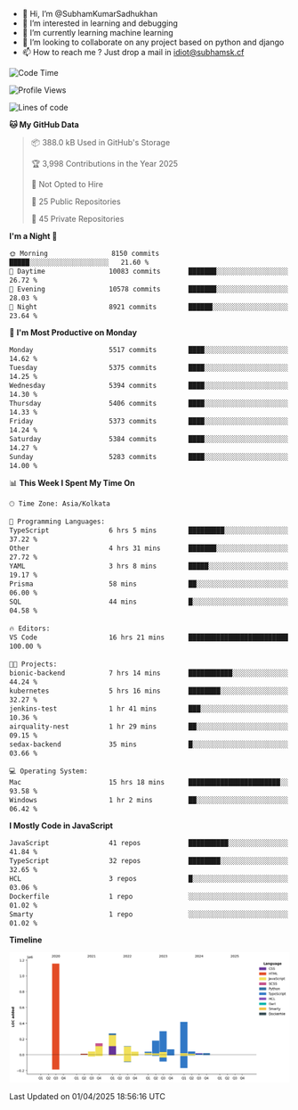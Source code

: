 - 👋 Hi, I’m @SubhamKumarSadhukhan
- 👀 I’m interested in learning and debugging
- 🌱 I’m currently learning machine learning
- 💞️ I’m looking to collaborate on any project based on python and django
- 📫 How to reach me ?
      Just drop a mail in idiot@subhamsk.cf

<!---
SubhamKumarSadhukhan/SubhamKumarSadhukhan is a ✨ special ✨ repository because its `README.md` (this file) appears on your GitHub profile.
You can click the Preview link to take a look at your changes.
--->


<!--START_SECTION:waka-->
![Code Time](http://img.shields.io/badge/Code%20Time-2%2C813%20hrs%2051%20mins-blue)

![Profile Views](http://img.shields.io/badge/Profile%20Views-0-blue)

![Lines of code](https://img.shields.io/badge/From%20Hello%20World%20I%27ve%20Written-2.8%20million%20lines%20of%20code-blue)

**🐱 My GitHub Data** 

> 📦 388.0 kB Used in GitHub's Storage 
 > 
> 🏆 3,998 Contributions in the Year 2025
 > 
> 🚫 Not Opted to Hire
 > 
> 📜 25 Public Repositories 
 > 
> 🔑 45 Private Repositories 
 > 
**I'm a Night 🦉** 

```text
🌞 Morning                8150 commits        █████░░░░░░░░░░░░░░░░░░░░   21.60 % 
🌆 Daytime                10083 commits       ███████░░░░░░░░░░░░░░░░░░   26.72 % 
🌃 Evening                10578 commits       ███████░░░░░░░░░░░░░░░░░░   28.03 % 
🌙 Night                  8921 commits        ██████░░░░░░░░░░░░░░░░░░░   23.64 % 
```
📅 **I'm Most Productive on Monday** 

```text
Monday                   5517 commits        ████░░░░░░░░░░░░░░░░░░░░░   14.62 % 
Tuesday                  5375 commits        ████░░░░░░░░░░░░░░░░░░░░░   14.25 % 
Wednesday                5394 commits        ████░░░░░░░░░░░░░░░░░░░░░   14.30 % 
Thursday                 5406 commits        ████░░░░░░░░░░░░░░░░░░░░░   14.33 % 
Friday                   5373 commits        ████░░░░░░░░░░░░░░░░░░░░░   14.24 % 
Saturday                 5384 commits        ████░░░░░░░░░░░░░░░░░░░░░   14.27 % 
Sunday                   5283 commits        ████░░░░░░░░░░░░░░░░░░░░░   14.00 % 
```


📊 **This Week I Spent My Time On** 

```text
🕑︎ Time Zone: Asia/Kolkata

💬 Programming Languages: 
TypeScript               6 hrs 5 mins        █████████░░░░░░░░░░░░░░░░   37.22 % 
Other                    4 hrs 31 mins       ███████░░░░░░░░░░░░░░░░░░   27.72 % 
YAML                     3 hrs 8 mins        █████░░░░░░░░░░░░░░░░░░░░   19.17 % 
Prisma                   58 mins             ██░░░░░░░░░░░░░░░░░░░░░░░   06.00 % 
SQL                      44 mins             █░░░░░░░░░░░░░░░░░░░░░░░░   04.58 % 

🔥 Editors: 
VS Code                  16 hrs 21 mins      █████████████████████████   100.00 % 

🐱‍💻 Projects: 
bionic-backend           7 hrs 14 mins       ███████████░░░░░░░░░░░░░░   44.24 % 
kubernetes               5 hrs 16 mins       ████████░░░░░░░░░░░░░░░░░   32.27 % 
jenkins-test             1 hr 41 mins        ███░░░░░░░░░░░░░░░░░░░░░░   10.36 % 
airquality-nest          1 hr 29 mins        ██░░░░░░░░░░░░░░░░░░░░░░░   09.15 % 
sedax-backend            35 mins             █░░░░░░░░░░░░░░░░░░░░░░░░   03.66 % 

💻 Operating System: 
Mac                      15 hrs 18 mins      ███████████████████████░░   93.58 % 
Windows                  1 hr 2 mins         ██░░░░░░░░░░░░░░░░░░░░░░░   06.42 % 
```

**I Mostly Code in JavaScript** 

```text
JavaScript               41 repos            ██████████░░░░░░░░░░░░░░░   41.84 % 
TypeScript               32 repos            ████████░░░░░░░░░░░░░░░░░   32.65 % 
HCL                      3 repos             █░░░░░░░░░░░░░░░░░░░░░░░░   03.06 % 
Dockerfile               1 repo              ░░░░░░░░░░░░░░░░░░░░░░░░░   01.02 % 
Smarty                   1 repo              ░░░░░░░░░░░░░░░░░░░░░░░░░   01.02 % 
```



**Timeline**

![Lines of Code chart](https://raw.githubusercontent.com/SubhamKumarSadhukhan/SubhamKumarSadhukhan/main/assets/bar_graph.png)


 Last Updated on 01/04/2025 18:56:16 UTC
<!--END_SECTION:waka-->
